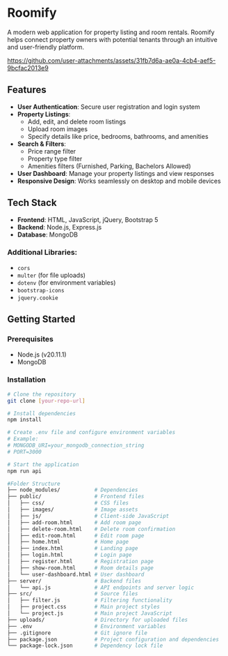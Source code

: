 # Roomify

A modern web application for property listing and room rentals. Roomify helps connect property owners with potential tenants through an intuitive and user-friendly platform.

https://github.com/user-attachments/assets/31fb7d6a-ae0a-4cb4-aef5-9bcfac2013e9

## Features

- **User Authentication**: Secure user registration and login system
- **Property Listings**:
  - Add, edit, and delete room listings
  - Upload room images
  - Specify details like price, bedrooms, bathrooms, and amenities
- **Search & Filters**:
  - Price range filter
  - Property type filter
  - Amenities filters (Furnished, Parking, Bachelors Allowed)
- **User Dashboard**: Manage your property listings and view responses
- **Responsive Design**: Works seamlessly on desktop and mobile devices


## Tech Stack

- **Frontend**: HTML, JavaScript, jQuery, Bootstrap 5
- **Backend**: Node.js, Express.js
- **Database**: MongoDB

### Additional Libraries:

- `cors`
- `multer` (for file uploads)
- `dotenv` (for environment variables)
- `bootstrap-icons`
- `jquery.cookie`

## Getting Started

### Prerequisites

- Node.js (v20.11.1)
- MongoDB

### Installation

```bash
# Clone the repository
git clone [your-repo-url]

# Install dependencies
npm install

# Create .env file and configure environment variables
# Example:
# MONGODB_URI=your_mongodb_connection_string
# PORT=3000

# Start the application
npm run api

#Folder Structure
├── node_modules/           # Dependencies
├── public/                 # Frontend files
│   ├── css/                # CSS files
│   ├── images/             # Image assets
│   ├── js/                 # Client-side JavaScript
│   ├── add-room.html       # Add room page
│   ├── delete-room.html    # Delete room confirmation
│   ├── edit-room.html      # Edit room page
│   ├── home.html           # Home page
│   ├── index.html          # Landing page
│   ├── login.html          # Login page
│   ├── register.html       # Registration page
│   ├── show-room.html      # Room details page
│   └── user-dashboard.html # User dashboard
├── server/                 # Backend files
│   └── api.js              # API endpoints and server logic
├── src/                    # Source files
│   ├── filter.js           # Filtering functionality
│   ├── project.css         # Main project styles
│   └── project.js          # Main project JavaScript
├── uploads/                # Directory for uploaded files
├── .env                    # Environment variables
├── .gitignore              # Git ignore file
├── package.json            # Project configuration and dependencies
└── package-lock.json       # Dependency lock file
